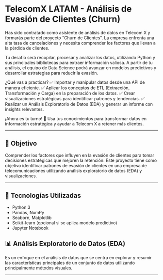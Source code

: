 # TelecomX LATAM - Análisis de Evasión de Clientes (Churn)

Has sido contratado como asistente de análisis de datos en Telecom X y formarás parte del proyecto "Churn de Clientes". La empresa enfrenta una alta tasa de cancelaciones y necesita comprender los factores que llevan a la pérdida de clientes.

Tu desafío será recopilar, procesar y analizar los datos, utilizando Python y sus principales bibliotecas para extraer información valiosa. A partir de tu análisis, el equipo de Data Science podrá avanzar en modelos predictivos y desarrollar estrategias para reducir la evasión.

¿Qué vas a practicar?
✅ Importar y manipular datos desde una API de manera eficiente.
✅ Aplicar los conceptos de ETL (Extracción, Transformación y Carga) en la preparación de los datos.
✅ Crear visualizaciones estratégicas para identificar patrones y tendencias.
✅ Realizar un Análisis Exploratorio de Datos (EDA) y generar un informe con insights relevantes.

¡Ahora es tu turno! 🚀 Usa tus conocimientos para transformar datos en información estratégica y ayudar a Telecom X a retener más clientes.



---

## 🚀 Objetivo

Comprender los factores que influyen en la evasión de clientes para tomar decisiones estratégicas que mejoren la retención.
Este proyecto tiene como objetivo identificar patrones de evasión de clientes en una empresa de telecomunicaciones utilizando análisis exploratorio de datos (EDA) y visualizaciones.


---

## 🧰 Tecnologías Utilizadas

- Python 3
- Pandas, NumPy
- Seaborn, Matplotlib
- Scikit-learn (opcional si se aplica modelo predictivo)
- Jupyter Notebook



## 📊 Análisis Exploratorio de Datos (EDA)

Es un enfoque en el análisis de datos que se centra en explorar y resumir las características principales de un conjunto de datos utilizando principalmente métodos visuales.

---